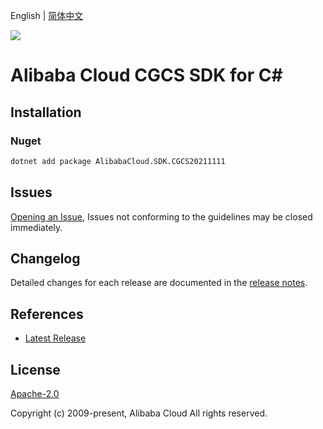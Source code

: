 English | [简体中文](README-CN.md)

![](https://aliyunsdk-pages.alicdn.com/icons/AlibabaCloud.svg)

# Alibaba Cloud CGCS SDK for C#

## Installation

### Nuget

```bash
dotnet add package AlibabaCloud.SDK.CGCS20211111
```

## Issues

[Opening an Issue](https://github.com/aliyun/alibabacloud-csharp-sdk/issues/new), Issues not conforming to the guidelines may be closed immediately.

## Changelog

Detailed changes for each release are documented in the [release notes](./ChangeLog.md).

## References

* [Latest Release](https://github.com/aliyun/alibabacloud-csharp-sdk/)

## License

[Apache-2.0](http://www.apache.org/licenses/LICENSE-2.0)

Copyright (c) 2009-present, Alibaba Cloud All rights reserved.
